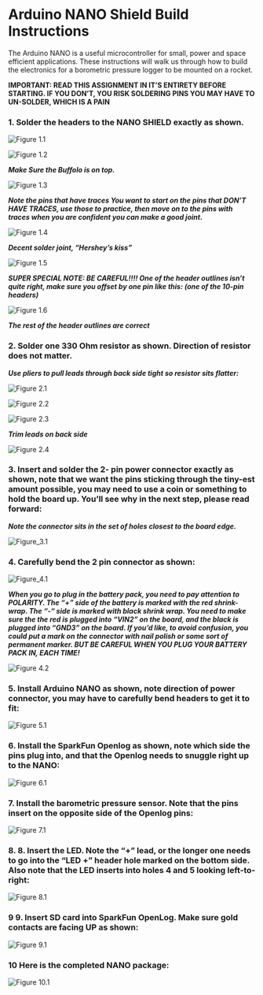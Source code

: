 # Arduino NANO Shield Build Instructions

The Arduino NANO is a useful microcontroller for small, power and space efficient applications.  These instructions will walk us through how to build the electronics for a borometric pressure logger to be mounted on a rocket.

**IMPORTANT: READ THIS ASSIGNMENT IN IT’S ENTIRETY BEFORE STARTING.  IF YOU DON’T, YOU RISK SOLDERING PINS YOU MAY HAVE TO UN-SOLDER, WHICH IS A PAIN**

### 1. Solder the headers to the NANO SHIELD exactly as shown. 

![Figure 1.1](https://github.com/WindsorHSRobotics/2021_Rocket_Lab/blob/main/Images/Figure_1.1.jpg?raw=true)

![Figure 1.2](https://github.com/WindsorHSRobotics/2021_Rocket_Lab/blob/main/Images/Figure_1.2.jpg?raw=true)

___Make Sure the Buffolo is on top.___

![Figure 1.3](https://github.com/WindsorHSRobotics/2021_Rocket_Lab/blob/main/Images/Figure_1.3.jpg?raw=true)

___Note the pins that have traces You want to start on the pins that DON’T HAVE TRACES, use those to practice, then move on to the pins with traces when you are confident you can make a good joint.___

![Figure 1.4](https://github.com/WindsorHSRobotics/2021_Rocket_Lab/blob/main/Images/Figure_1.4.jpg?raw=true)

___Decent solder joint, “Hershey’s kiss”___

![Figure 1.5](https://github.com/WindsorHSRobotics/2021_Rocket_Lab/blob/main/Images/Figure_1.5.jpg?raw=true)

___SUPER SPECIAL NOTE:  BE CAREFUL!!!! One of the header outlines isn’t quite right, make sure you offset by one pin like this: (one of the 10-pin headers)___

![Figure 1.6](https://github.com/WindsorHSRobotics/2021_Rocket_Lab/blob/main/Images/Figure_1.6.jpg?raw=true)

___The rest of the header outlines are correct___

### 2. Solder one 330 Ohm resistor as shown.  Direction of resistor does not matter.

___Use pliers to pull leads through back side tight so resistor sits flatter:___

![Figure 2.1](https://github.com/WindsorHSRobotics/2021_Rocket_Lab/blob/main/Images/Figure_2.1.jpg?raw=true)

![Figure 2.2](https://github.com/WindsorHSRobotics/2021_Rocket_Lab/blob/main/Images/Figure_2.2.jpg?raw=true)

![Figure 2.3](https://github.com/WindsorHSRobotics/2021_Rocket_Lab/blob/main/Images/Figure_2.3.jpg?raw=true)

___Trim leads on back side___

![Figure 2.4](https://github.com/WindsorHSRobotics/2021_Rocket_Lab/blob/main/Images/Figure_2.4.jpg?raw=true)

### 3. Insert and solder the 2- pin power connector exactly as shown, note that we want the pins sticking through the tiny-est amount possible, you may need to use a coin or something to hold the board up.  You’ll see why in the next step, please read forward:

___Note the connector sits in the set of holes closest to the board edge.___

![Figure_3.1](https://github.com/WindsorHSRobotics/2021_Rocket_Lab/blob/main/Images/Figure_3.1%20(1).jpg?raw=true)

### 4. Carefully bend the 2 pin connector as shown:

![Figure_4.1](https://github.com/WindsorHSRobotics/2021_Rocket_Lab/blob/main/Images/Figure_4.1%20(1).jpg?raw=true)

___When you go to plug in the battery pack, you need to pay attention to POLARITY.  The “+” side of the battery is marked with the red shrink-wrap.  The “-“ side is marked with black shrink wrap.  You need to make sure the the red is plugged into “VIN2” on the board, and the black is plugged into “GND3” on the board.  If you’d like, to avoid confusion, you could put a mark on the connector with nail polish or some sort of permanent marker.  BUT BE CAREFUL WHEN YOU PLUG YOUR BATTERY PACK IN, EACH TIME!___

![Figure 4.2](https://github.com/WindsorHSRobotics/2021_Rocket_Lab/blob/main/Images/Figure_4.2.jpg?raw=true)

### 5. Install Arduino NANO as shown, note direction of power connector, you may have to carefully bend headers to get it to fit:

![Figure 5.1](https://github.com/WindsorHSRobotics/2021_Rocket_Lab/blob/main/Images/Figure_5.1.jpg?raw=true)

### 6. Install the SparkFun Openlog as shown, note which side the pins plug into, and that the Openlog needs to snuggle right up to the NANO:

![Figure 6.1](https://github.com/WindsorHSRobotics/2021_Rocket_Lab/blob/main/Images/Figure_6.1.jpg?raw=true)

### 7. Install the barometric pressure sensor.  Note that the pins insert on the opposite side of the Openlog pins:

![Figure 7.1](https://github.com/WindsorHSRobotics/2021_Rocket_Lab/blob/main/Images/Figure_7.1.jpg?raw=true)

### 8. 8.	Insert the LED.  Note the “+” lead, or the longer one needs to go into the “LED +” header hole marked on the bottom side.  Also note that the LED inserts into holes 4 and 5 looking left-to-right:

![Figure 8.1](https://github.com/WindsorHSRobotics/2021_Rocket_Lab/blob/main/Images/Figure_8.1.jpg?raw=true)

### 9 9.	Insert SD card into SparkFun OpenLog.  Make sure gold contacts are facing UP as shown:

![Figure 9.1](https://github.com/WindsorHSRobotics/2021_Rocket_Lab/blob/main/Images/Figure_9.1.jpg?raw=true)

### 10 Here is the completed NANO package:

![Figure 10.1](https://github.com/WindsorHSRobotics/2021_Rocket_Lab/blob/main/Images/Figure_10.1.jpg?raw=true)

